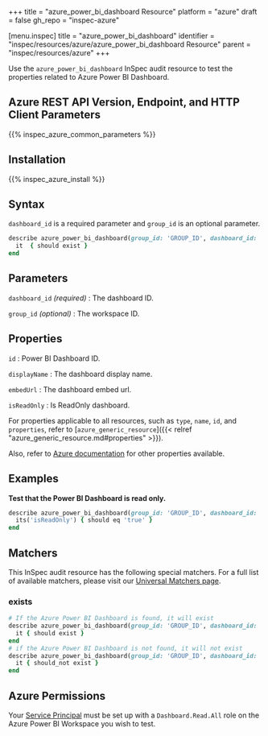 +++
title = "azure_power_bi_dashboard Resource"
platform = "azure"
draft = false
gh_repo = "inspec-azure"

[menu.inspec]
title = "azure_power_bi_dashboard"
identifier = "inspec/resources/azure/azure_power_bi_dashboard Resource"
parent = "inspec/resources/azure"
+++

Use the `azure_power_bi_dashboard` InSpec audit resource to test the properties related to Azure Power BI Dashboard.

## Azure REST API Version, Endpoint, and HTTP Client Parameters

{{% inspec_azure_common_parameters %}}

## Installation

{{% inspec_azure_install %}}

## Syntax

`dashboard_id` is a required parameter and `group_id` is an optional parameter.

```ruby
describe azure_power_bi_dashboard(group_id: 'GROUP_ID', dashboard_id: 'DASHBOARD_ID') do
  it  { should exist }
end
```

## Parameters

`dashboard_id` _(required)_
: The dashboard ID.

`group_id` _(optional)_
: The workspace ID.

## Properties

`id`
: Power BI Dashboard ID.

`displayName`
: The dashboard display name.

`embedUrl`
: The dashboard embed url.

`isReadOnly`
: Is ReadOnly dashboard.

For properties applicable to all resources, such as `type`, `name`, `id`, and `properties`, refer to [`azure_generic_resource`]({{< relref "azure_generic_resource.md#properties" >}}).

Also, refer to [Azure documentation](https://docs.microsoft.com/en-us/rest/api/power-bi/dashboards/get-dashboard) for other properties available.

## Examples

**Test that the Power BI Dashboard is read only.**

```ruby
describe azure_power_bi_dashboard(group_id: 'GROUP_ID', dashboard_id: 'DASHBOARD_ID')  do
  its('isReadOnly') { should eq 'true' }
end
```

## Matchers

This InSpec audit resource has the following special matchers. For a full list of available matchers, please visit our [Universal Matchers page](/inspec/matchers/).

### exists

```ruby
# If the Azure Power BI Dashboard is found, it will exist
describe azure_power_bi_dashboard(group_id: 'GROUP_ID', dashboard_id: 'DASHBOARD_ID')  do
  it { should exist }
end
# if the Azure Power BI Dashboard is not found, it will not exist
describe azure_power_bi_dashboard(group_id: 'GROUP_ID', dashboard_id: 'DASHBOARD_ID')  do
  it { should_not exist }
end
```

## Azure Permissions

Your [Service Principal](https://docs.microsoft.com/en-us/azure/azure-resource-manager/resource-group-create-service-principal-portal) must be set up with a `Dashboard.Read.All` role on the Azure Power BI Workspace you wish to test.
